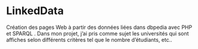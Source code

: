 # LinkedData
Création des pages Web à partir des données liées dans dbpedia avec PHP et SPARQL . Dans mon projet, j’ai pris comme sujet les universités qui sont affiches selon différents critères tel que le nombre d’étudiants, etc..
